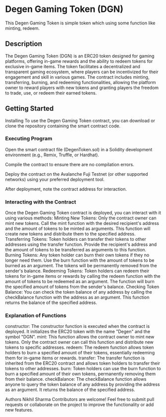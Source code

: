 # Degen Gaming Token (DGN)
This Degen Gaming Token is simple token which using some function like minting, redeem.

## Description
The Degen Gaming Token (DGN) is an ERC20 token designed for gaming platforms, offering in-game rewards and the ability to redeem tokens for exclusive in-game items. The token facilitates a decentralized and transparent gaming ecosystem, where players can be incentivized for their engagement and skill in various games. The contract includes minting, transferring, burning, and redeeming functionalities, allowing the platform owner to reward players with new tokens and granting players the freedom to trade, use, or redeem their earned tokens.

## Getting Started
Installing
To use the Degen Gaming Token contract, you can download or clone the repository containing the smart contract code.

### Executing Program
Open the smart contract file (DegenToken.sol) in a Solidity development environment (e.g., Remix, Truffle, or Hardhat).

Compile the contract to ensure there are no compilation errors.

Deploy the contract on the Avalanche Fuji Testnet (or other supported networks) using your preferred deployment tool.

After deployment, note the contract address for interaction.

### Interacting with the Contract
Once the Degen Gaming Token contract is deployed, you can interact with it using various methods:
Minting New Tokens: Only the contract owner can mint new tokens. Call the mint function with the desired recipient's address and the amount of tokens to be minted as arguments. This function will create new tokens and distribute them to the specified address.
Transferring Tokens: Token holders can transfer their tokens to other addresses using the transfer function. Provide the recipient's address and the amount of tokens to be transferred as arguments to this function.
Burning Tokens: Any token holder can burn their own tokens if they no longer need them. Use the burn function with the amount of tokens to be burned as an argument. The tokens will be permanently removed from the sender's balance.
Redeeming Tokens: Token holders can redeem their tokens for in-game items or rewards by calling the redeem function with the amount of tokens to be redeemed as an argument. The function will burn the specified amount of tokens from the sender's balance.
Checking Token Balance: You can check the token balance of any address by calling the checkBalance function with the address as an argument. This function returns the balance of the specified address.

### Explanation of Functions
constructor: The constructor function is executed when the contract is deployed. It initializes the ERC20 token with the name "Degen" and the symbol "DGN".
mint: This function allows the contract owner to mint new tokens. Only the contract owner can call this function and distribute new tokens to specific addresses.
redeem: The redeem function allows token holders to burn a specified amount of their tokens, essentially redeeming them for in-game items or rewards.
transfer: The transfer function is inherited from the ERC20 contract and allows token holders to transfer their tokens to other addresses.
burn: Token holders can use the burn function to burn a specified amount of their own tokens, permanently removing them from their balance.
checkBalance: The checkBalance function allows anyone to query the token balance of any address by providing the address as an argument. It returns the balance of the specified address.

Authors
Nikhil Sharma
Contributors are welcome! Feel free to submit pull requests or collaborate on the project to improve the functionality or add new features.

